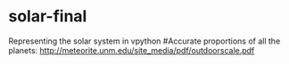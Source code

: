 # solar-final
Representing the solar system in vpython
#Accurate proportions of all the planets: http://meteorite.unm.edu/site_media/pdf/outdoorscale.pdf
